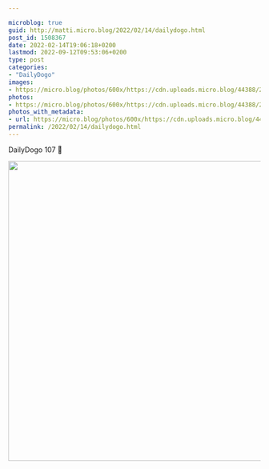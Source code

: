 ```yaml
---

microblog: true
guid: http://matti.micro.blog/2022/02/14/dailydogo.html
post_id: 1508367
date: 2022-02-14T19:06:18+0200
lastmod: 2022-09-12T09:53:06+0200
type: post
categories:
- "DailyDogo"
images:
- https://micro.blog/photos/600x/https://cdn.uploads.micro.blog/44388/2022/2a00fb7fda.jpg
photos:
- https://micro.blog/photos/600x/https://cdn.uploads.micro.blog/44388/2022/2a00fb7fda.jpg
photos_with_metadata:
- url: https://micro.blog/photos/600x/https://cdn.uploads.micro.blog/44388/2022/2a00fb7fda.jpg
permalink: /2022/02/14/dailydogo.html
---
```

DailyDogo 107 🐶

<img src="/media/uploads/2022/2a00fb7fda.jpg" width="599" height="600" alt="" />
